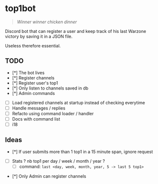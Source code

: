 # top1bot

>_Winner winner chicken dinner_

Discord bot that can register a user and keep track of his last Warzone victory by saving it in a JSON file.

Useless therefore essential.

## TODO
* [*] The bot lives
* [*] Register channels
* [*] Register user's top1
* [*] Only listen to channels saved in db
* [*] Admin commands
* [ ] Load registered channels at startup instead of checking everytime
* [ ] Handle messages / replies
* [ ] Refacto using command loader / handler
* [ ] Docs with command list
* [ ] i18

## Ideas

* [*] If user submits more than 1 top1 in a 15 minute span, ignore request
* [ ] Stats ? nb top1 per day / week / month / year ?
  * [ ] command: `last <day, week, month, year, 5 -> last 5 top1>`
* [*] Only Admin can register channels